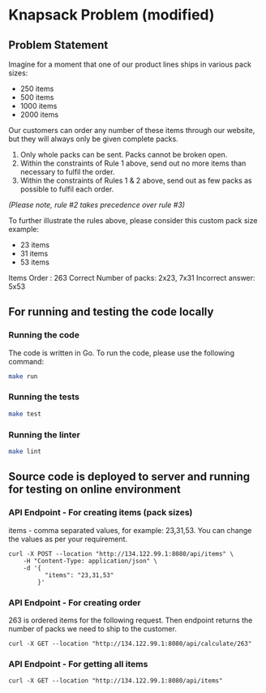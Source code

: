 # Knapsack Problem (modified)

## Problem Statement
Imagine for a moment that one of our product lines ships in various pack sizes: 
- 250 items
- 500 items
- 1000 items
- 2000 items

Our customers can order any number of these items through our website, but they will always only be given complete packs. 
1. Only whole packs can be sent. Packs cannot be broken open. 
2. Within the constraints of Rule 1 above, send out no more items than necessary to fulfil the order. 
3. Within the constraints of Rules 1 & 2 above, send out as few packs as possible to fulfil each order. 

*(Please note, rule #2 takes precedence over rule #3)*

To further illustrate the rules above, please consider this custom pack size example:
- 23 items
- 31 items
- 53 items

Items Order : 263
Correct Number of packs: 2x23, 7x31
Incorrect answer: 5x53

## For running and testing the code locally
### Running the code
The code is written in Go. To run the code, please use the following command:
```bash
make run
```

### Running the tests
```bash
make test
```

### Running the linter
```bash
make lint
```

## Source code is deployed to server and running for testing on online environment

### API Endpoint - For creating items (pack sizes)
items - comma separated values, for example: 23,31,53. You can change the values as per your requirement.
```curl
curl -X POST --location "http://134.122.99.1:8080/api/items" \
    -H "Content-Type: application/json" \
    -d '{
          "items": "23,31,53"
        }'
```

### API Endpoint - For creating order
263 is ordered items for the following request. Then endpoint returns the number of packs we need to ship to the customer.
```curl
curl -X GET --location "http://134.122.99.1:8080/api/calculate/263"
```

### API Endpoint - For getting all items
```curl
curl -X GET --location "http://134.122.99.1:8080/api/items"
```
